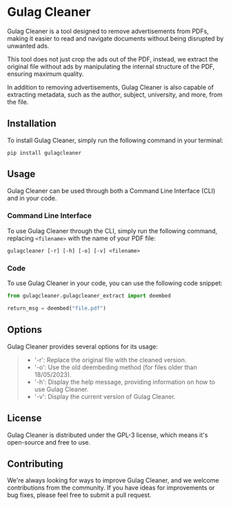 # Gulag Cleaner

Gulag Cleaner is a tool designed to remove advertisements from PDFs, making it easier to read and navigate documents without being disrupted by unwanted ads.

This tool does not just crop the ads out of the PDF, instead, we extract the original file without ads by manipulating the internal structure of the PDF, ensuring maximum quality.

In addition to removing advertisements, Gulag Cleaner is also capable of extracting metadata, such as the author, subject, university, and more, from the file.

## Installation

To install Gulag Cleaner, simply run the following command in your terminal:
```
pip install gulagcleaner
```

## Usage

Gulag Cleaner can be used through both a Command Line Interface (CLI) and in your code.

### Command Line Interface

To use Gulag Cleaner through the CLI, simply run the following command, replacing `<filename>` with the name of your PDF file:

```
gulagcleaner [-r] [-h] [-o] [-v] <filename>
```

### Code

To use Gulag Cleaner in your code, you can use the following code snippet:

```python
from gulagcleaner.gulagcleaner_extract import deembed

return_msg = deembed("file.pdf")
```

## Options

Gulag Cleaner provides several options for its usage:

> * '-r': Replace the original file with the cleaned version.
> * '-o': Use the old deembeding method (for files older than 18/05/2023).
> * '-h': Display the help message, providing information on how to use Gulag Cleaner.
> * '-v': Display the current version of Gulag Cleaner.

## License
Gulag Cleaner is distributed under the GPL-3 license, which means it's open-source and free to use.

## Contributing
We're always looking for ways to improve Gulag Cleaner, and we welcome contributions from the community. If you have ideas for improvements or bug fixes, please feel free to submit a pull request.